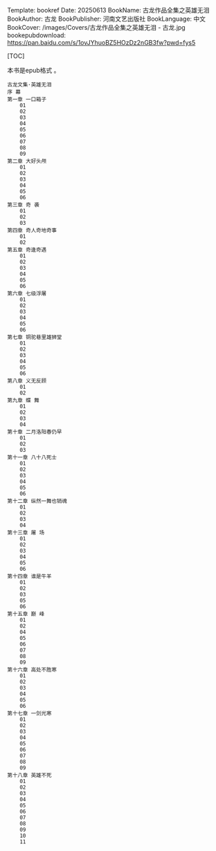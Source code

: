 Template: bookref
Date: 20250613
BookName: 古龙作品全集之英雄无泪
BookAuthor: 古龙
BookPublisher: 河南文艺出版社
BookLanguage: 中文
BookCover: /images/Covers/古龙作品全集之英雄无泪 - 古龙.jpg
bookepubdownload: https://pan.baidu.com/s/1ovJYhuoBZ5HOzDz2nGB3fw?pwd=fys5


[TOC]

本书是epub格式 。


```
古龙文集·英雄无泪
序 幕
第一章 一口箱子
    01
    02
    03
    04
    05
    06
    07
    08
    09
第二章 大好头颅
    01
    02
    03
    04
    05
    06
第三章 奇 袭
    01
    02
    03
第四章 奇人奇地奇事
    01
    02
第五章 奇逢奇遇
    01
    02
    03
    04
    05
    06
第六章 七级浮屠
    01
    02
    03
    04
    05
    06
第七章 铜驼巷里雄狮堂
    01
    02
    03
    04
    05
    06
第八章 义无反顾
    01
    02
第九章 蝶 舞
    01
    02
    03
    04
第十章 二月洛阳春仍早
    01
    02
    03
第十一章 八十八死士
    01
    02
    03
    04
    05
    06
第十二章 纵然一舞也销魂
    01
    02
    03
    04
第十三章 屠 场
    01
    02
    03
    04
    05
    06
第十四章 谁是牛羊
    01
    02
    03
    05
    06
第十五章 巅 峰
    01
    02
    04
    05
    06
    07
    08
    09
第十六章 高处不胜寒
    01
    02
    03
    04
    05
    06
第十七章 一剑光寒
    01
    02
    03
    04
    05
    06
    07
    08
    09
第十八章 英雄不死
    01
    02
    03
    04
    05
    06
    07
    08
    09
    10
    11
```